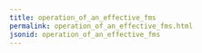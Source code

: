 ```yaml
---
title: operation_of_an_effective_fms
permalink: operation_of_an_effective_fms.html
jsonid: operation_of_an_effective_fms
---
```

